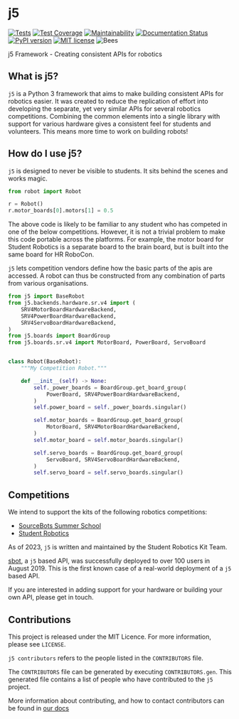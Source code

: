 # j5

[![Tests](https://github.com/srobo/j5/actions/workflows/test.yml/badge.svg)](https://github.com/srobo/j5/actions/workflows/test.yml)
[![Test Coverage](https://api.codeclimate.com/v1/badges/54e440aba5a51c9ee133/test_coverage)](https://codeclimate.com/github/srobo/j5/test_coverage)
[![Maintainability](https://api.codeclimate.com/v1/badges/54e440aba5a51c9ee133/maintainability)](https://codeclimate.com/github/srobo/j5/maintainability)
[![Documentation Status](https://readthedocs.org/projects/j5/badge/?version=master)](https://j5.readthedocs.io/en/master/?badge=master)
[![PyPI version](https://badge.fury.io/py/j5.svg)](https://badge.fury.io/py/j5)
[![MIT license](https://img.shields.io/badge/license-MIT-brightgreen.svg?style=flat)](https://opensource.org/licenses/MIT)
![Bees](https://img.shields.io/badge/bees-110%25-yellow.svg)

j5 Framework - Creating consistent APIs for robotics

## What is j5?

`j5` is a Python 3 framework that aims to make building consistent APIs for robotics easier. It was created to reduce the replication of effort into developing the separate, yet very similar APIs for several robotics competitions. Combining the common elements into a single library with support for various hardware gives a consistent feel for students and volunteers. This means more time to work on building robots!

## How do I use j5?

`j5` is designed to never be visible to students. It sits behind the scenes and works magic.

```python unchecked
from robot import Robot

r = Robot()
r.motor_boards[0].motors[1] = 0.5
```

The above code is likely to be familiar to any student who has competed in one of the below competitions. However, it is not a trivial problem to make this code portable across the platforms. For example, the motor board for Student Robotics is a separate board to the brain board, but is built into the same board for HR RoboCon.

`j5` lets competition vendors define how the basic parts of the apis are accessed. A robot can thus be constructed from any combination of parts from various organisations.

```python
from j5 import BaseRobot
from j5.backends.hardware.sr.v4 import (
    SRV4MotorBoardHardwareBackend,
    SRV4PowerBoardHardwareBackend,
    SRV4ServoBoardHardwareBackend,
)
from j5.boards import BoardGroup
from j5.boards.sr.v4 import MotorBoard, PowerBoard, ServoBoard


class Robot(BaseRobot):
    """My Competition Robot."""

    def __init__(self) -> None:
        self._power_boards = BoardGroup.get_board_group(
            PowerBoard, SRV4PowerBoardHardwareBackend,
        )
        self.power_board = self._power_boards.singular()

        self.motor_boards = BoardGroup.get_board_group(
            MotorBoard, SRV4MotorBoardHardwareBackend,
        )
        self.motor_board = self.motor_boards.singular()

        self.servo_boards = BoardGroup.get_board_group(
            ServoBoard, SRV4ServoBoardHardwareBackend,
        )
        self.servo_board = self.servo_boards.singular()
```

## Competitions

We intend to support the kits of the following robotics competitions:

- [SourceBots Summer School](https://sourcebots.co.uk/)
- [Student Robotics](https://studentrobotics.org/)

As of 2023, `j5` is written and maintained by the Student Robotics Kit Team.

[sbot](https://github.com/sourcebots/sbot), a `j5` based API, was successfully deployed to over 100 users in August 2019. This is the first known case of a real-world deployment of a `j5` based API.

If you are interested in adding support for your hardware or building your own API, please get in touch.

## Contributions

This project is released under the MIT Licence. For more information, please see `LICENSE`.

`j5 contributors` refers to the people listed in the `CONTRIBUTORS` file.

The `CONTRIBUTORS` file can be generated by executing `CONTRIBUTORS.gen`. This generated file contains a list of people who have contributed to the `j5` project.

More information about contributing, and how to contact contributors can be found in [our docs](https://j5.readthedocs.io/en/main/development/communications.html)
